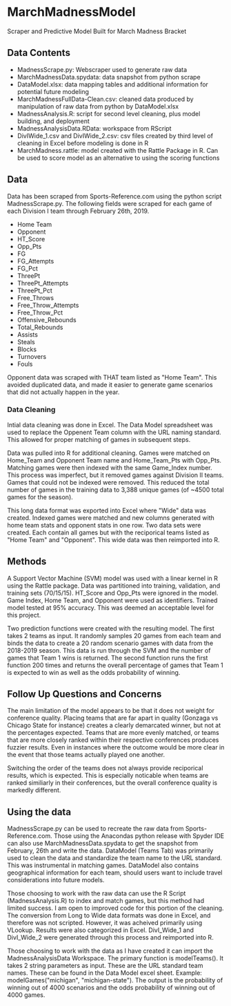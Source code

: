 # MarchMadnessModel
Scraper and Predictive Model Built for March Madness Bracket

## Data Contents
- MadnessScrape.py: Webscraper used to generate raw data
- MarchMadnessData.spydata: data snapshot from python scrape
- DataModel.xlsx: data mapping tables and additional information for potential future modeling
- MarchMadnessFullData-Clean.csv: cleaned data produced by manipulation of raw data from python by DataModel.xlsx
- MadnessAnalysis.R: script for second level cleaning, plus model building, and deployment
- MadnessAnalysisData.RData: workspace from RScript
- DivIWide_1.csv and DivIWide_2.csv: csv files created by third level of cleaning in Excel before modeling is done in R
- MarchMadness.rattle: model created with the Rattle Package in R. Can be used to score model as an alternative to using the scoring functions

## Data

Data has been scraped from Sports-Reference.com using the python script MadnessScrape.py. The following fields were scraped for each game of each Division I team through February 26th, 2019.
- Home Team
- Opponent
- HT_Score
- Opp_Pts
- FG
- FG_Attempts
- FG_Pct
- ThreePt
- ThreePt_Attempts
- ThreePt_Pct
- Free_Throws
- Free_Throw_Attempts
- Free_Throw_Pct
- Offensive_Rebounds
- Total_Rebounds
- Assists
- Steals
- Blocks
- Turnovers
- Fouls

Opponent data was scraped with THAT team listed as "Home Team". This avoided duplicated data, and made it easier to generate game scenarios that did not actually happen in the year. 

### Data Cleaning
Intial data cleaning was done in Excel. The Data Model spreadsheet was used to replace the Oppenent Team column with the URL naming standard. This allowed for proper matching of games in subsequent steps. 

Data was pulled into R for additional cleaning. Games were matched on Home_Team and Opponent Team name and Home_Team_Pts with Opp_Pts. Matching games were then indexed with the same Game_Index number. This process was imperfect, but it removed games against Division II teams. Games that could not be indexed were removed. This reduced the total number of games in the training data to 3,388 unique games (of ~4500 total games for the season).

This long data format was exported into Excel where "Wide" data was created. Indexed games were matched and new columns generated with home team stats and opponent stats in one row. Two data sets were created. Each contain all games but with the reciporical teams listed as "Home Team" and "Opponent". This wide data was then reimported into R. 

## Methods
A Support Vector Machine (SVM) model was used  with a linear kernel in R using the Rattle package. Data was partitioned into training, validation, and training sets (70/15/15). HT_Score and Opp_Pts were ignored in the model. Game Index, Home Team, and Opponent were used as identifiers. Trained model tested at 95% accuracy. This was deemed an acceptable level for this project. 

Two prediction functions were created with the resulting model. The first takes 2 teams as input. It randomly samples 20 games from each team and binds the data to create a 20 random scenario games with data from the 2018-2019 season. This data is run through the SVM and the number of games that Team 1 wins is returned. The second function runs the first function 200 times and returns the overall percentage of games that Team 1 is expected to win as well as the odds probability of winning. 

## Follow Up Questions and Concerns
The main limitation of the model appears to be that it does not weight for conference quality. Placing teams that are far apart in quality (Gonzaga vs Chicago State for instance) creates a clearly demarcated winner, but not at the percentages expected. Teams that are more evenly matched, or teams that are more closely ranked within their respective conferences produces fuzzier results. Even in instances where the outcome would be more clear in the event that those teams actually played one another. 

Switching the order of the teams does not always provide reciporical results, which is expected. This is especially noticable when teams are ranked similiarly in their conferences, but the overall conference quality is markedly different. 

## Using the data
MadnessScrape.py can be used to recreate the raw data from Sports-Reference.com. Those using the Anacondas python release with Spyder IDE can also use MarchMadnessData.spydata to get the snapshot from February, 26th and write the data. DataModel (Teams Tab) was primarily used to clean the data and standardize the team name to the URL standard. This was instrumental in matching games. DataModel also contains geographical information for each team, should users want to include travel considerations into future models. 

Those choosing to work with the raw data can use the R Script (MadnessAnalysis.R) to index and match games, but this method had limited success. I am open to improved code for this portion of the cleaning. The conversion from Long to Wide data formats was done in Excel, and therefore was not scripted. However, it was acheived primarily using VLookup. Results were also categorized in Excel. DivI_Wide_1 and DivI_Wide_2 were generated through this process and reimported into R.

Those choosing to work with the data as I have created it can import the MadnessAnalysisData Workspace. The primary function is modelTeams(). It takes 2 string parameters as input. These are the URL standard team names. These can be found in the Data Model excel sheet. Example: modelGames("michigan", "michigan-state"). The output is the probability of winning out of 4000 scenarios and the odds probability of winning out of 4000 games. 
